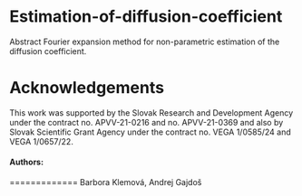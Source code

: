 # Estimation-of-diffusion-coefficient
Abstract Fourier expansion method for non-parametric estimation of the diffusion coefficient. 


Acknowledgements
================

This work was supported by the Slovak Research and Development Agency under the contract no. APVV-21-0216 and no. APVV-21-0369 and also by Slovak Scientific Grant Agency under the contract no. VEGA
1/0585/24 and VEGA 1/0657/22. 


#### Authors: 
============= 
Barbora Klemová, Andrej Gajdoš 